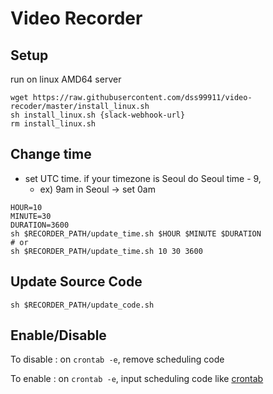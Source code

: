 # Video Recorder

## Setup
run on linux AMD64 server
```shell
wget https://raw.githubusercontent.com/dss99911/video-recoder/master/install_linux.sh
sh install_linux.sh {slack-webhook-url}
rm install_linux.sh
```

## Change time
- set UTC time. if your timezone is Seoul do Seoul time - 9, 
  - ex) 9am in Seoul -> set 0am
```shell
HOUR=10
MINUTE=30
DURATION=3600
sh $RECORDER_PATH/update_time.sh $HOUR $MINUTE $DURATION
# or
sh $RECORDER_PATH/update_time.sh 10 30 3600
```


## Update Source Code

```shell
sh $RECORDER_PATH/update_code.sh
```

## Enable/Disable
To disable : on `crontab -e`, remove scheduling code

To enable : on `crontab -e`, input scheduling code like [crontab](crontab)

